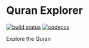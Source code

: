 # Quran Explorer

[![build status](https://img.shields.io/travis/hamzapurra/quran-explorer/master.svg?style=flat-square)](https://travis-ci.org/hamzapurra/quran-explorer)
[![codecov](https://codecov.io/gh/hamzapurra/quran-explorer/branch/master/graph/badge.svg)](https://codecov.io/gh/hamzapurra/quran-explorer)

Explore the Quran